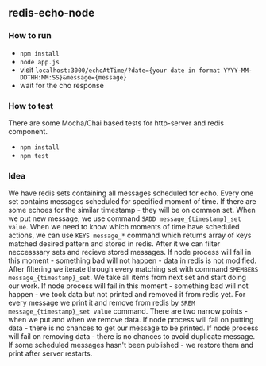 ## redis-echo-node
### How to run
- `npm install`
- `node app.js`
- visit `localhost:3000/echoAtTime/?date={your date in format YYYY-MM-DDTHH:MM:SS}&message={message}`
- wait for the cho response

### How to test
There are some Mocha/Chai based tests for http-server and redis component.
- `npm install`
- `npm test`

### Idea
We have redis sets containing all messages scheduled for echo. Every one set contains messages scheduled for specified moment of time. If there are some echoes for the similar timestamp - they will be on common set. When we put new message, we use command `SADD message_{timestamp}_set value`. When we need to know which moments of time have scheduled actions, we can use `KEYS message_*` command which returns array of keys matched desired pattern and stored in redis. After it we can filter neccesssary sets and recieve stored messages. If node process will fail in this moment - something bad will not happen - data in redis is not modified. After filtering we iterate through every matching set with command `SMEMBERS message_{timestamp}_set`. We take all items from next set and start doing our work. If node process will fail in this moment - something bad will not happen - we took data but not printed and removed it from redis yet. For every message we print it and remove from redis by `SREM message_{timestamp}_set value` command. There are two narrow points - when we put and when we remove data. If node process will fail on putting data - there is no chances to get our message to be printed. If node process will fail on removing data - there is no chances to avoid duplicate message.
If some scheduled messages hasn't been published - we restore them and print after server restarts.
